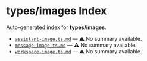 # types/images Index

Auto-generated index for **types/images**.

- [`assistant-image.ts.md`](./assistant-image.ts.md) — ⚠️ No summary available.
- [`message-image.ts.md`](./message-image.ts.md) — ⚠️ No summary available.
- [`workspace-image.ts.md`](./workspace-image.ts.md) — ⚠️ No summary available.
